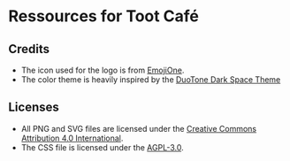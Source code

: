 # Ressources for Toot Café

## Credits

- The icon used for the logo is from [EmojiOne](https://github.com/Ranks/emojione).
- The color theme is heavily inspired by the [DuoTone Dark Space Theme](https://github.com/simurai/duotone-dark-syntax)


## Licenses

- All PNG and SVG files are licensed under the [Creative Commons Attribution 4.0 International](https://creativecommons.org/licenses/by/4.0/).
- The CSS file is licensed under the [AGPL-3.0](https://www.gnu.org/licenses/agpl-3.0.html).
